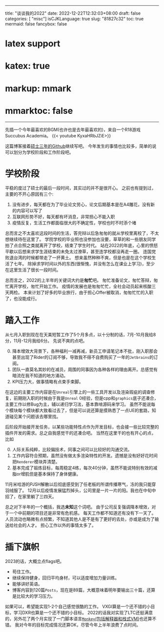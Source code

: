 
---
title: "谈谈我的2022"
date: 2022-12-22T12:32:03+08:00
draft: false
categories: [ "misc"]
isCJKLanguage: true
slug: "81827c32"
toc: true 
mermaid: false
fancybox: false
# latex support
# katex: true
# markup: mmark
# mmarktoc: false 
---

先插一个今年最喜欢的BGM(也许也是去年最喜欢的)，来自一个R18游戏 Succubus Academia。
{{< youtube KyxaHRbJZiE>}}

这篇博客接着[硕士三年的Github](/misc/50954ba8/)继续写吧。
今年发生的事情也比较多，简单的说可以划分为学校阶段和工作阶段吧。

# 学校阶段

平稳的度过了硕士的最后一段时间，其实过的并不是很开心。
之前也有提到过，主要的不开心原因有三个:
1. 没有进步，每天都在为了毕业论文劳心，论文后期基本是在A4雕花，没有新的内容可以写了
2. 互联网形势不好，每天都有坏消息，非常担心不能入职
3. 疫情反复，生活工作都面临很大的不确定性，学校也时不时添个堵

总而言之不太喜欢这段时间的生活，答完辩以后急匆匆的就从学校里离校了，不太想继续待在这里了。
学院学校的毕业照也没参加也没要，草草的和一些朋友同学拍了点合照之类就离开了学校，结束了学生时代。
站在2022的年底，心里的愤怒平歇以后想来求学生涯结束的未免太过潦草，甚至连学校都没再走一圈。
连国党败退台湾的时候都带走了一抔黄土。
想来虽然种种不爽，但是也是在这个学校生活了七年。
除掉求学时间以外的东西(很惭愧，并没有怎么在课业上学习)，至少在这里生活了很长一段时间。

总而言之，2022的上半年的关键词大约是**匆忙**吧。
匆忙准备论文，匆忙答辩，匆忙离开学校，匆忙开始工作。
疫情的发展也是匆匆忙忙，全社会动员起来核酸三天两检。
本来计划了好多的毕业旅行，由于担心Offer被取消，匆匆忙忙的入职了，也没能成行。

# 踏入工作

从七月入职到现在在天美短暂工作了5个月多点，以十分制的话，7月-10月我给8分，11月-12月我给6分。
先说不爽的点吧。

0. 降本增效大背景下，各种福利一减再减，新员工申请笔记本不批，刚入职那会甚至出现了Rider的订阅不够，导致我不得不自费购买了一年的`Jetbrains`的订阅。
1. 团队一直莫名其妙的在减员，周围的同事因为各种各样的理由离开。总感觉有暗流在我不知道的地方涌动。
2. KPI压力大，做事情略有点束手束脚。

在这边的主要工作内容是在`Unreal`引擎上的一些工具开发以及渲染瑕疵的调查修复，前期刚入职的时候由于我是`Unreal` 0经验，但是cpp和`graphics`底子还凑合，主要工作以修Bug为主，辅以递归学习法，基本靠啃源码来学习。
虽然不能说每个模块每个模块都大致看过去了，但是可以说还算是摸熟悉了一点UE的套路，知道碰见某个问题该去哪里找。

后阶段开始接开发任务，以某些功能特性点作为开发目标，也会接一些比较完整的插件开发的需求。总之自我感觉干的还凑合吧。
当然在这里干的也有开心的点，比如

0. 人际关系纯粹，比较偏技术，同事之间可以比较好的沟通交流。
1. 工作内容符合预期，虽然没有做太多渲染特性的开发。遗憾是没有好好花时间把`Renderer`模块弄清楚。
2. 基本完成了锻炼目标，每周稳定4练，每次40分钟，虽然不能说特别有效的减脂or增肌但是基本保持了身体健康。

11月米哈游的PJSH解散以后彻底感受到了任老板的所谓传播寒气，冻的我只能穿羽绒服了。
12月以后疫情发展猛烈掉头，公司里是一片一片的阳。我也在中旬中招了，在家里躺了三四天。

总之对下半年的一个概括，我选**未知**这个词吧。
由于公司反复强调降本增效，对于一个中前期的项目还是非常有危机感。
每天工作都不知道还有没有下一天了。人员流动也略微有点频繁，不知道其他人是不是有了更好的去处，亦或是成为了输送给社会的人才。
担心工作以外的事情太多了。

# 插下旗帜

2023的话，大概立点flags吧。

- 苟住工作。
- 继续保持健身，回归平均身材，可以适度增加力量训练。
- 能够讲好英语。
- 博客内容到120篇`Posts`，现在是89篇，大概意味着明年要输出三十篇，还算是比较大的学习压力。

如果可以，希望能实现1-2个自己感觉很酷的工作。
VXGI算是一个还不错的小目标，学习DXR也算是一个还不错的小目标。
2022的话我对实现了LTC还挺满意的，另外花了两个月实现了一门脚本语言[`Monkey`(包括解释器和栈式VM)](https://github.com/BlurryLight/recipe/tree/master/csharp_examples/SharpMonkey)也还算不错。
我对今年的目标完成情况还算OK，尽管今年上半年浪费了点时间。